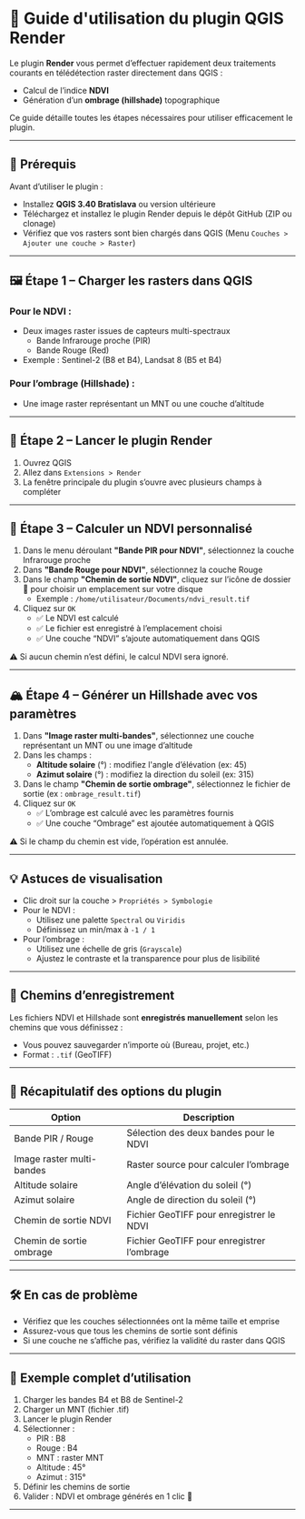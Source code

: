 # 📖 Guide d'utilisation du plugin QGIS Render

Le plugin **Render** vous permet d’effectuer rapidement deux traitements courants en télédétection raster directement dans QGIS :

- Calcul de l’indice **NDVI**
- Génération d’un **ombrage (hillshade)** topographique

Ce guide détaille toutes les étapes nécessaires pour utiliser efficacement le plugin.

---

## 🧱 Prérequis

Avant d’utiliser le plugin :

- Installez **QGIS 3.40 Bratislava** ou version ultérieure
- Téléchargez et installez le plugin Render depuis le dépôt GitHub (ZIP ou clonage)
- Vérifiez que vos rasters sont bien chargés dans QGIS (Menu `Couches > Ajouter une couche > Raster`)

---

## 🖼️ Étape 1 – Charger les rasters dans QGIS

### Pour le NDVI :
- Deux images raster issues de capteurs multi-spectraux
  - Bande Infrarouge proche (PIR)
  - Bande Rouge (Red)
- Exemple : Sentinel-2 (B8 et B4), Landsat 8 (B5 et B4)

### Pour l’ombrage (Hillshade) :
- Une image raster représentant un MNT ou une couche d’altitude

---

## 🚀 Étape 2 – Lancer le plugin Render

1. Ouvrez QGIS
2. Allez dans `Extensions > Render`
3. La fenêtre principale du plugin s’ouvre avec plusieurs champs à compléter

---

## 🌿 Étape 3 – Calculer un NDVI personnalisé

1. Dans le menu déroulant **"Bande PIR pour NDVI"**, sélectionnez la couche Infrarouge proche
2. Dans **"Bande Rouge pour NDVI"**, sélectionnez la couche Rouge
3. Dans le champ **"Chemin de sortie NDVI"**, cliquez sur l’icône de dossier 📁 pour choisir un emplacement sur votre disque
   - Exemple : `/home/utilisateur/Documents/ndvi_result.tif`
4. Cliquez sur `OK`
   - ✅ Le NDVI est calculé
   - ✅ Le fichier est enregistré à l’emplacement choisi
   - ✅ Une couche “NDVI” s’ajoute automatiquement dans QGIS

⚠️ Si aucun chemin n’est défini, le calcul NDVI sera ignoré.

---

## 🏔️ Étape 4 – Générer un Hillshade avec vos paramètres

1. Dans **"Image raster multi-bandes"**, sélectionnez une couche représentant un MNT ou une image d’altitude
2. Dans les champs :
   - **Altitude solaire** (°) : modifiez l'angle d’élévation (ex: 45)
   - **Azimut solaire** (°) : modifiez la direction du soleil (ex: 315)
3. Dans le champ **"Chemin de sortie ombrage"**, sélectionnez le fichier de sortie (ex : `ombrage_result.tif`)
4. Cliquez sur `OK`
   - ✅ L’ombrage est calculé avec les paramètres fournis
   - ✅ Une couche “Ombrage” est ajoutée automatiquement à QGIS

⚠️ Si le champ du chemin est vide, l’opération est annulée.

---

## 💡 Astuces de visualisation

- Clic droit sur la couche > `Propriétés > Symbologie`
- Pour le NDVI :
  - Utilisez une palette `Spectral` ou `Viridis`
  - Définissez un min/max à `-1 / 1`
- Pour l’ombrage :
  - Utilisez une échelle de gris (`Grayscale`)
  - Ajustez le contraste et la transparence pour plus de lisibilité

---

## 📂 Chemins d’enregistrement

Les fichiers NDVI et Hillshade sont **enregistrés manuellement** selon les chemins que vous définissez :

- Vous pouvez sauvegarder n’importe où (Bureau, projet, etc.)
- Format : `.tif` (GeoTIFF)

---

## 📌 Récapitulatif des options du plugin

| Option                            | Description                                               |
|----------------------------------|-----------------------------------------------------------|
| Bande PIR / Rouge                | Sélection des deux bandes pour le NDVI                   |
| Image raster multi-bandes        | Raster source pour calculer l’ombrage                    |
| Altitude solaire                 | Angle d’élévation du soleil (°)                          |
| Azimut solaire                   | Angle de direction du soleil (°)                         |
| Chemin de sortie NDVI            | Fichier GeoTIFF pour enregistrer le NDVI                 |
| Chemin de sortie ombrage         | Fichier GeoTIFF pour enregistrer l’ombrage               |

---

## 🛠️ En cas de problème

- Vérifiez que les couches sélectionnées ont la même taille et emprise
- Assurez-vous que tous les chemins de sortie sont définis
- Si une couche ne s’affiche pas, vérifiez la validité du raster dans QGIS

---

## 🧪 Exemple complet d’utilisation

1. Charger les bandes B4 et B8 de Sentinel-2
2. Charger un MNT (fichier .tif)
3. Lancer le plugin Render
4. Sélectionner :
   - PIR : B8
   - Rouge : B4
   - MNT : raster MNT
   - Altitude : 45°
   - Azimut : 315°
5. Définir les chemins de sortie
6. Valider : NDVI et ombrage générés en 1 clic 🚀

---


